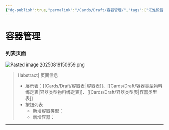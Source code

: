```yaml
---
{"dg-publish":true,"permalink":"/Cards/Draft/容器管理/","tags":["江淮毅昌/蝶创I-MES/MES"]}
---
```



# 容器管理

### 列表页面

![Pasted image 20250819150659.png](/img/user/Extras/Attachments/Pasted%20image%2020250819150659.png)

> [!abstract] 页面信息
> - 展示表：[[Cards/Draft/容器表\|容器表]]、[[Cards/Draft/容器类型物料绑定表\|容器类型物料绑定表]]、[[Cards/Draft/容器类型表\|容器类型表]]
> - 按钮列表
> 	- 新增容器类型：
> 	- 新增容器：

---